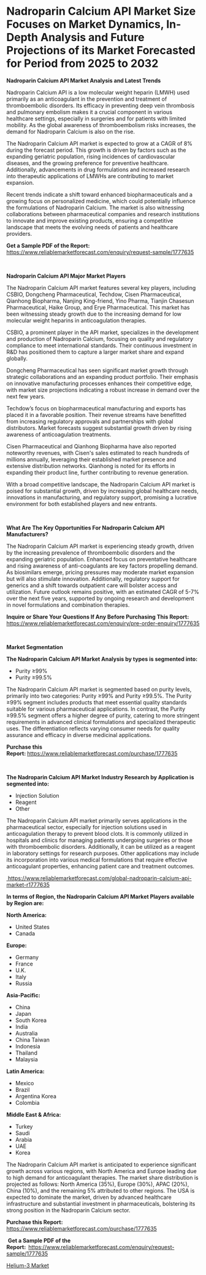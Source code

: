 <p><h1>Nadroparin Calcium API Market Size Focuses on Market Dynamics, In-Depth Analysis and Future Projections of its Market Forecasted for Period from 2025 to 2032</h1></p><p><strong>Nadroparin Calcium API Market Analysis and Latest Trends</strong></p>
<p><p>Nadroparin Calcium API is a low molecular weight heparin (LMWH) used primarily as an anticoagulant in the prevention and treatment of thromboembolic disorders. Its efficacy in preventing deep vein thrombosis and pulmonary embolism makes it a crucial component in various healthcare settings, especially in surgeries and for patients with limited mobility. As the global awareness of thromboembolism risks increases, the demand for Nadroparin Calcium is also on the rise.</p><p>The Nadroparin Calcium API market is expected to grow at a CAGR of 8% during the forecast period. This growth is driven by factors such as the expanding geriatric population, rising incidences of cardiovascular diseases, and the growing preference for preventive healthcare. Additionally, advancements in drug formulations and increased research into therapeutic applications of LMWHs are contributing to market expansion. </p><p>Recent trends indicate a shift toward enhanced biopharmaceuticals and a growing focus on personalized medicine, which could potentially influence the formulations of Nadroparin Calcium. The market is also witnessing collaborations between pharmaceutical companies and research institutions to innovate and improve existing products, ensuring a competitive landscape that meets the evolving needs of patients and healthcare providers.</p></p>
<p><strong>Get a Sample PDF of the Report:&nbsp;</strong> <a href="https://www.reliablemarketforecast.com/enquiry/request-sample/1777635?utm_campaign=1167&utm_medium=2&utm_source=Github&utm_content=ia&utm_term=02022025&utm_id=nadroparin-calcium-api">https://www.reliablemarketforecast.com/enquiry/request-sample/1777635</a></p>
<p>&nbsp;</p>
<p><strong>Nadroparin Calcium API Major Market Players</strong></p>
<p><p>The Nadroparin Calcium API market features several key players, including CSBIO, Dongcheng Pharmaceutical, Techdow, Cisen Pharmaceutical, Qianhong Biopharma, Nanjing King-friend, Yino Pharma, Tianjin Chasesun Pharmaceutical, Haike Group, and Erye Pharmaceutical. This market has been witnessing steady growth due to the increasing demand for low molecular weight heparins in anticoagulation therapies.</p><p>CSBIO, a prominent player in the API market, specializes in the development and production of Nadroparin Calcium, focusing on quality and regulatory compliance to meet international standards. Their continuous investment in R&D has positioned them to capture a larger market share and expand globally.</p><p>Dongcheng Pharmaceutical has seen significant market growth through strategic collaborations and an expanding product portfolio. Their emphasis on innovative manufacturing processes enhances their competitive edge, with market size projections indicating a robust increase in demand over the next few years.</p><p>Techdow’s focus on biopharmaceutical manufacturing and exports has placed it in a favorable position. Their revenue streams have benefitted from increasing regulatory approvals and partnerships with global distributors. Market forecasts suggest substantial growth driven by rising awareness of anticoagulation treatments.</p><p>Cisen Pharmaceutical and Qianhong Biopharma have also reported noteworthy revenues, with Cisen's sales estimated to reach hundreds of millions annually, leveraging their established market presence and extensive distribution networks. Qianhong is noted for its efforts in expanding their product line, further contributing to revenue generation.</p><p>With a broad competitive landscape, the Nadroparin Calcium API market is poised for substantial growth, driven by increasing global healthcare needs, innovations in manufacturing, and regulatory support, promising a lucrative environment for both established players and new entrants.</p></p>
<p>&nbsp;</p>
<p><strong>What Are The Key Opportunities For Nadroparin Calcium API Manufacturers?</strong></p>
<p><p>The Nadroparin Calcium API market is experiencing steady growth, driven by the increasing prevalence of thromboembolic disorders and the expanding geriatric population. Enhanced focus on preventative healthcare and rising awareness of anti-coagulants are key factors propelling demand. As biosimilars emerge, pricing pressures may moderate market expansion but will also stimulate innovation. Additionally, regulatory support for generics and a shift towards outpatient care will bolster access and utilization. Future outlook remains positive, with an estimated CAGR of 5-7% over the next five years, supported by ongoing research and development in novel formulations and combination therapies.</p></p>
<p><strong>Inquire or Share Your Questions If Any Before Purchasing This Report:</strong> <a href="https://www.reliablemarketforecast.com/enquiry/pre-order-enquiry/1777635?utm_campaign=1167&utm_medium=2&utm_source=Github&utm_content=ia&utm_term=02022025&utm_id=nadroparin-calcium-api">https://www.reliablemarketforecast.com/enquiry/pre-order-enquiry/1777635</a></p>
<p>&nbsp;</p>
<p><strong>Market Segmentation</strong></p>
<p><strong>The Nadroparin Calcium API Market Analysis by types is segmented into:</strong></p>
<p><ul><li>Purity ≥99%</li><li>Purity ≥99.5%</li></ul></p>
<p><p>The Nadroparin Calcium API market is segmented based on purity levels, primarily into two categories: Purity ≥99% and Purity ≥99.5%. The Purity ≥99% segment includes products that meet essential quality standards suitable for various pharmaceutical applications. In contrast, the Purity ≥99.5% segment offers a higher degree of purity, catering to more stringent requirements in advanced clinical formulations and specialized therapeutic uses. The differentiation reflects varying consumer needs for quality assurance and efficacy in diverse medicinal applications.</p></p>
<p><strong>Purchase this Report:&nbsp;</strong><a href="https://www.reliablemarketforecast.com/purchase/1777635?utm_campaign=1167&utm_medium=2&utm_source=Github&utm_content=ia&utm_term=02022025&utm_id=nadroparin-calcium-api">https://www.reliablemarketforecast.com/purchase/1777635</a></p>
<p>&nbsp;</p>
<p><strong>The Nadroparin Calcium API Market Industry Research by Application is segmented into:</strong></p>
<p><ul><li>Injection Solution</li><li>Reagent</li><li>Other</li></ul></p>
<p><p>The Nadroparin Calcium API market primarily serves applications in the pharmaceutical sector, especially for injection solutions used in anticoagulation therapy to prevent blood clots. It is commonly utilized in hospitals and clinics for managing patients undergoing surgeries or those with thromboembolic disorders. Additionally, it can be utilized as a reagent in laboratory settings for research purposes. Other applications may include its incorporation into various medical formulations that require effective anticoagulant properties, enhancing patient care and treatment outcomes.</p></p>
<p><a href="https://www.reliablemarketforecast.com/global-nadroparin-calcium-api-market-r1777635?utm_campaign=1167&utm_medium=2&utm_source=Github&utm_content=ia&utm_term=02022025&utm_id=nadroparin-calcium-api">&nbsp;https://www.reliablemarketforecast.com/global-nadroparin-calcium-api-market-r1777635</a></p>
<p><strong>In terms of Region, the Nadroparin Calcium API Market Players available by Region are:</strong></p>
<p>
    <p> <strong> North America: </strong>
        <ul>
            <li>United States</li>
            <li>Canada</li>
        </ul>
        </p> 
    <p> <strong> Europe: </strong>
        <ul>
            <li>Germany</li>
            <li>France</li>
            <li>U.K.</li>
            <li>Italy</li>
            <li>Russia</li>
        </ul>
        </p> 
    <p> <strong> Asia-Pacific: </strong>
        <ul>
            <li>China</li>
            <li>Japan</li>
            <li>South Korea</li>
            <li>India</li>
            <li>Australia</li>
            <li>China Taiwan</li>
            <li>Indonesia</li>
            <li>Thailand</li>
            <li>Malaysia</li>
        </ul>
        </p> 
    <p> <strong> Latin America: </strong>
        <ul>
            <li>Mexico</li>
            <li>Brazil</li>
            <li>Argentina Korea</li>
            <li>Colombia</li>
        </ul>
        </p> 
    <p> <strong> Middle East & Africa: </strong>
        <ul>
            <li>Turkey</li>
            <li>Saudi</li>
            <li>Arabia</li>
            <li>UAE</li>
            <li>Korea</li>
        </ul>
    </p>
    </p>
<p><p>The Nadroparin Calcium API market is anticipated to experience significant growth across various regions, with North America and Europe leading due to high demand for anticoagulant therapies. The market share distribution is projected as follows: North America (35%), Europe (30%), APAC (20%), China (10%), and the remaining 5% attributed to other regions. The USA is expected to dominate the market, driven by advanced healthcare infrastructure and substantial investment in pharmaceuticals, bolstering its strong position in the Nadroparin Calcium sector.</p></p>
<p><strong>Purchase this Report: </strong><a href="https://www.reliablemarketforecast.com/purchase/1777635?utm_campaign=1167&utm_medium=2&utm_source=Github&utm_content=ia&utm_term=02022025&utm_id=nadroparin-calcium-api">https://www.reliablemarketforecast.com/purchase/1777635</a></p>
<p>&nbsp;<strong>Get a Sample PDF of the Report:&nbsp;&nbsp;</strong><a href="https://www.reliablemarketforecast.com/enquiry/request-sample/1777635?utm_campaign=1167&utm_medium=2&utm_source=Github&utm_content=ia&utm_term=02022025&utm_id=nadroparin-calcium-api">https://www.reliablemarketforecast.com/enquiry/request-sample/1777635</a></p>
<p><strong></strong></p>
<p><p><a href="https://github.com/mabutironaldo/Market-Research-Report-List-7/blob/main/helium-3-market.md?utm_campaign=1167&utm_medium=2&utm_source=Github&utm_content=ia&utm_term=02022025&utm_id=nadroparin-calcium-api">Helium-3 Market</a></p></p>